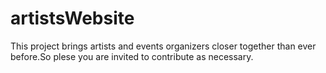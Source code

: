 # artistsWebsite
This project brings artists and events organizers closer together than ever before.So plese you are invited to contribute as necessary.
